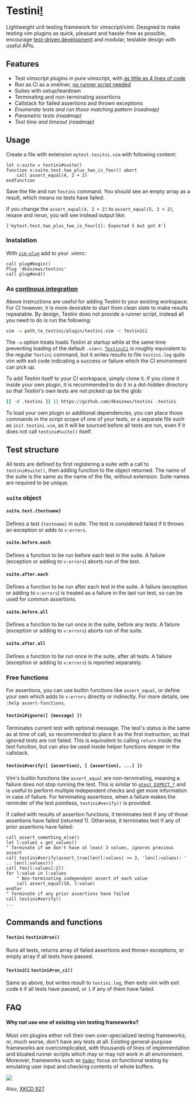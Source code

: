 # Testini[!](https://youtu.be/3BDfA0DSqn8)

Lightweight unit testing framework for vimscript/viml.
Designed to make testing vim plugins as quick, pleasant and hassle-free as possible, encourage [test-driven development](https://en.wikipedia.org/wiki/Test-driven_development) and modular, testable design with useful APIs.

## Features

* Test vimscript plugins in pure vimscript, with [as little as 4 lines of code](#usage)
* Run as CI as a oneliner, [no runner script needed](#as-continous-integration)
* Suites with setup/teardown
* Terminating and non-terminating assertions
* Callstack for failed assertions and thrown exceptions
* _Enumerate tests and run those matching pattern (roadmap)_
* _Parametric tests (roadmap)_
* _Test time and timeout (roadmap)_

## Usage

Create a file with extension `mytest.tesitni.vim` with following content:

```viml
let s:suite = testini#suite()
function s:suite.test.two_plus_two_is_four() abort
    call assert_equal(4, 2 + 2)
endfunction
```

Save the file and run `Testini` command.
You should see an empty array as a result, which means no tests have failed.

If you change the `assert_equal(4, 2 + 2)` to `assert_equal(5, 2 + 2)`, resave and rerun, you will see instead output like:

```viml
['mytest.test.two_plus_two_is_four[1]: Expected 5 but got 4']
```

### Instalation

With [`vim-plug`](https://github.com/junegunn/vim-plug) add to your .vimrc:

```viml
call plug#begin()
Plug 'dkaszews/testini'
call plug#end()
```

### As [continous integration](https://en.wikipedia.org/wiki/Continuous_integration)

Above instructions are useful for adding Testini to your existing workspace.
For CI however, it is more desirable to start from clean slate to make results repeatable.
By design, Testini does not provide a runner script, instead all you need to do is run the following:

```bash
vim -u path_to_testini/plugin/testini.vim -c TestiniCi
```

The `-u` option treats loads Testini at startup while at the same time preventing loading of the default `.vimrc`.
[`TestiniCi`](#) is roughly equivalent to the regular `Testini` command, but it writes results to file `testini.log` quits vim with exit code indicating a success or failure which the CI environment can pick up.

To add Testini itself to your CI workspace, simply clone it.
If you clone it inside your own plugin, it is recommended to do it in a dot-hidden directory so that Testini's own tests are not picked up be the glob:

```bash
[[ -d .testini ]] || https://github.com/dkaszews/testini .testini
```

To load your own plugin or additional dependencies, you can place those commands in the script scope of one of your tests, or a separate file such as `init.testini.vim`, as it will be sourced before all tests are run, even if it does not call `testini#suite()` itself.

## Test structure

All tests are defined by first registering a suite with a call to `testini#suite()`, then adding function to the object returned.
The name of the suite is the same as the name of the file, without extension.
Suite names are required to be unique.

### `suite` object

#### `suite.test.{testname}`

Defines a test `{testname}` in suite.
The test is considered failed if it throws an exception or adds to `v:errors`.

#### `suite.before.each`

Defines a function to be run before each test in the suite.
A failure (exception or adding to `v:errors`) aborts run of the test.

#### `suite.after.each`

Defines a function to be run after each test in the suite.
A failure (exception or adding to `v:errors`) is treated as a failure in the last run test, so can be used for common assertions.

#### `suite.before.all`

Defines a function to be run once in the suite, before any tests.
A failure (exception or adding to `v:errors`) aborts run of the suite.

#### `suite.after.all`

Defines a function to be run once in the suite, after all tests.
A failure (exception or adding to `v:errors`) is reported separately.

### Free functions

For assertions, you can use builtin functions like `assert_equal`, or define your own which adds to `v:errors` directly or indirectly.
For more details, see `:help assert-functions`.

#### `testini#ignore([ {message} ])`

Terminates current test with optional message.
The test's status is the same as at time of call, so recommended to place it as the first instruction, so that ignored tests are not failed.
This is equivalent to calling `return` inside the test function, but can also be used inside helper functions deeper in the callstack.

#### `testini#verify([ {assertion}, [ {assertion}, ...] ])`

Vim's builtin functions like `assert_equal` are non-terminating, meaning a failure does not stop running the test.
This is similar to [`gtest EXPECT_*`](http://google.github.io/googletest/primer.html#assertions) and is useful to perform multiple independent checks and get more information in case of failure.
For terminating assertions, when a failure makes the reminder of the test pointless, `testini#verify()` is provided.

If called with results of assertion functions, it terminates test if any of those assertions have failed (returned 1). Otherwise, it terminates test if any of prior assertions have failed:

```viml
call assert_something_else()
let l:values = get_values()
" Terminate if we don't have at least 3 values, ignores previous assert
call testini#verify(assert_true(len(l:values) >= 3, 'len(l:values): ' .. len(l:values)))
call foo(l:values[:2])
for l:value in l:values
    " Non-terminating independent assert of each value
    call assert_equal(10, l:value)
endfor
" Terminate if any prior assertions have failed
call testini#verify()
...
```

## Commands and functions

#### `Testini` `testini#run()`

Runs all tests, returns array of failed assertions and thrown exceptions, or empty array if all tests have passed.

#### `TestiniCi` `testini#run_ci()`

Same as above, but writes result to `testini.log`, then exits vim with exit code `0` if all tests have passed, or `1` if any of them have failed.

## FAQ

#### Why not use one of existing vim testing frameworks?

Most vim plugins either roll their own over-specialized testing frameworks, or, much worse, don't have any tests at all.
Existing general-purpose frameworks are overcomplicated, with thousands of lines of implementation and bloated runner scripts which may or may not work in all environment.
Moreover, frameworks such as [`Vader`](https://github.com/junegunn/vader.vim) focus on functional testing by emulating user input and checking contents of whole buffers.

![](https://imgs.xkcd.com/comics/standards.png)

Also, [XKCD 927](https://xkcd.com/927/).

